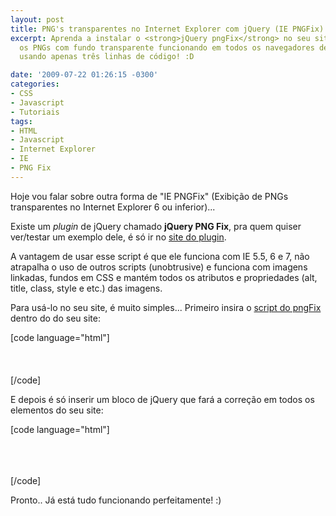 ```yaml
---
layout: post
title: PNG's transparentes no Internet Explorer com jQuery (IE PNGFix)
excerpt: Aprenda a instalar o <strong>jQuery pngFix</strong> no seu site e deixe todos
  os PNGs com fundo transparente funcionando em todos os navegadores desde o IE 5.5
  usando apenas três linhas de código! :D

date: '2009-07-22 01:26:15 -0300'
categories:
- CSS
- Javascript
- Tutoriais
tags:
- HTML
- Javascript
- Internet Explorer
- IE
- PNG Fix
---
```

<p>Hoje vou falar sobre outra forma de "IE PNGFix" (Exibição de PNGs transparentes no Internet Explorer 6 ou inferior)...</p>
<p>Existe um <em>plugin</em> de jQuery chamado <strong>jQuery PNG Fix</strong>, pra quem quiser ver/testar um exemplo dele, é só ir no <a href="http://jquery.andreaseberhard.de/pngFix/" target="_blank">site do plugin</a>.</p>
<p>A vantagem de usar esse script é que ele funciona com IE 5.5, 6 e 7, não atrapalha o uso de outros scripts (unobtrusive) e funciona com imagens linkadas, fundos em CSS e mantém todos os atributos e propriedades (alt, title, class, style e etc.) das imagens.</p>
<p>Para usá-lo no seu site, é muito simples... Primeiro insira o <a href="http://jquery.andreaseberhard.de/pngFix/jquery.pngFix.js" target="_blank">script do pngFix</a> dentro do <head> do seu site:</p>
<p>[code language="html"]<head><br />
  <title>Meu Site</title><br />
  <script language="JavaScript" src="jquery.js" type="text/javascript"></script><br />
  <script language="JavaScript" src="jquery.pngFix.js" type="text/javascript"></script><br />
</head>[/code]</p>
<p>E depois é só inserir um bloco de jQuery que fará a correção em todos os elementos do seu site:</p>
<p>[code language="html"]<head><br />
  <title>Meu Site</title><br />
  <script language="JavaScript" src="jquery.js" type="text/javascript"></script><br />
  <script language="JavaScript" src="jquery.pngFix.js" type="text/javascript"></script></p>
<p>  <script language="JavaScript" type="text/javascript"><br />
	$(document).ready(function(){<br />
		$(document).pngFix(); // "Executa" o pngFix em todos os elementos do site<br />
	});<br />
  </script><br />
</head>[/code]</p>
<p>Pronto.. Já está tudo funcionando perfeitamente! :)</p>
